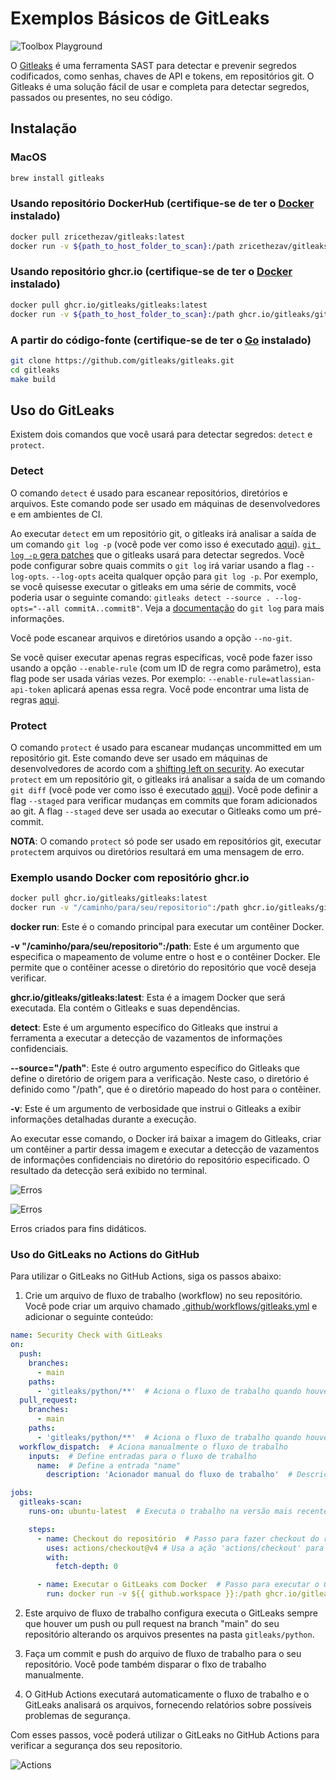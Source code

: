 # Exemplos Básicos de GitLeaks

![Toolbox Playground](../img/toolbox-playground.png)

O [Gitleaks](https://github.com/gitleaks/gitleaks) é uma ferramenta SAST para detectar e prevenir segredos codificados, como senhas, chaves de API e tokens, em repositórios git. O Gitleaks é uma solução fácil de usar e completa para detectar segredos, passados ou presentes, no seu código.

## Instalação

### MacOS
```bash
brew install gitleaks
```

### Usando repositório DockerHub (certifique-se de ter o [Docker](https://docs.docker.com/get-docker/) instalado)
```bash
docker pull zricethezav/gitleaks:latest
docker run -v ${path_to_host_folder_to_scan}:/path zricethezav/gitleaks:latest [COMMAND] --source="/path" [OPTIONS]
```

### Usando repositório ghcr.io (certifique-se de ter o [Docker](https://docs.docker.com/get-docker/) instalado)
```bash
docker pull ghcr.io/gitleaks/gitleaks:latest
docker run -v ${path_to_host_folder_to_scan}:/path ghcr.io/gitleaks/gitleaks:latest [COMMAND] --source="/path" [OPTIONS]
```

### A partir do código-fonte (certifique-se de ter o [Go](https://go.dev/doc/install) instalado)
```bash
git clone https://github.com/gitleaks/gitleaks.git
cd gitleaks
make build
```

## Uso do GitLeaks

Existem dois comandos que você usará para detectar segredos: `detect` e `protect`.

### Detect

 O comando `detect` é usado para escanear repositórios, diretórios e arquivos. Este comando pode ser usado em máquinas de desenvolvedores e em ambientes de CI.

Ao executar `detect` em um repositório git, o gitleaks irá analisar a saída de um comando `git log -p` (você pode ver como isso é executado [aqui](https://github.com/zricethezav/gitleaks/blob/7240e16769b92d2a1b137c17d6bf9d55a8562899/git/git.go#L17-L25)). [`git log -p` gera patches](https://git-scm.com/docs/git-log#_generating_patch_text_with_p) que o gitleaks usará para detectar segredos. Você pode configurar sobre quais commits o `git log` irá variar usando a flag `--log-opts`. `--log-opts` aceita qualquer opção para `git log -p`. Por exemplo, se você quisesse executar o gitleaks em uma série de commits, você poderia usar o seguinte comando: `gitleaks detect --source . --log-opts="--all commitA..commitB"`. Veja a [documentação](https://git-scm.com/docs/git-log) do `git log` para mais informações.

Você pode escanear arquivos e diretórios usando a opção `--no-git`.

Se você quiser executar apenas regras específicas, você pode fazer isso usando a opção `--enable-rule` (com um ID de regra como parâmetro), esta flag pode ser usada várias vezes. Por exemplo: `--enable-rule=atlassian-api-token` aplicará apenas essa regra. Você pode encontrar uma lista de regras [aqui](https://github.com/gitleaks/gitleaks/blob/master/config/gitleaks.toml).

### Protect

 O comando `protect` é usado para escanear mudanças uncommitted em um repositório git. Este comando deve ser usado em máquinas de desenvolvedores de acordo com a [shifting left on security](https://cloud.google.com/architecture/devops/devops-tech-shifting-left-on-security). Ao executar `protect` em um repositório git, o gitleaks irá analisar a saída de um comando `git diff` (você pode ver como isso é executado [aqui](https://github.com/zricethezav/gitleaks/blob/7240e16769b92d2a1b137c17d6bf9d55a8562899/git/git.go#L48-L49)). Você pode definir a flag `--staged` para verificar mudanças em commits que foram adicionados ao git. A flag `--staged` deve ser usada ao executar o Gitleaks como um pré-commit.

 **NOTA**: O comando `protect` só pode ser usado em repositórios git, executar `protect`em arquivos ou diretórios resultará em uma mensagem de erro.

### Exemplo usando Docker com repositório ghcr.io

```bash
docker pull ghcr.io/gitleaks/gitleaks:latest
docker run -v "/caminho/para/seu/repositorio":/path ghcr.io/gitleaks/gitleaks:latest detect --source="/path" -v
```

**docker run**: Este é o comando principal para executar um contêiner Docker.

**-v "/caminho/para/seu/repositorio":/path**: Este é um argumento que especifica o mapeamento de volume entre o host e o contêiner Docker. Ele permite que o contêiner acesse o diretório do repositório que você deseja verificar.

**ghcr.io/gitleaks/gitleaks:latest**: Esta é a imagem Docker que será executada. Ela contém o Gitleaks e suas dependências.

**detect**: Este é um argumento específico do Gitleaks que instrui a ferramenta a executar a detecção de vazamentos de informações confidenciais.

**--source="/path"**: Este é outro argumento específico do Gitleaks que define o diretório de origem para a verificação. Neste caso, o diretório é definido como "/path", que é o diretório mapeado do host para o contêiner.

**-v**: Este é um argumento de verbosidade que instrui o Gitleaks a exibir informações detalhadas durante a execução.

Ao executar esse comando, o Docker irá baixar a imagem do Gitleaks, criar um contêiner a partir dessa imagem e executar a detecção de vazamentos de informações confidenciais no diretório do repositório especificado. O resultado da detecção será exibido no terminal.

![Erros](../img/gitleaks_1.png)

![Erros](../img/gitleaks_2.png)

Erros criados para fins didáticos.

### Uso do GitLeaks no Actions do GitHub

Para utilizar o GitLeaks no GitHub Actions, siga os passos abaixo:

1. Crie um arquivo de fluxo de trabalho (workflow) no seu repositório. Você pode criar um arquivo chamado [.github/workflows/gitleaks.yml](../.github/workflows/gitleaks.yaml) e adicionar o seguinte conteúdo:

```yaml
name: Security Check with GitLeaks
on:
  push:
    branches:
      - main
    paths:
      - 'gitleaks/python/**'  # Aciona o fluxo de trabalho quando houver alterações no diretório 'gitleaks/app'
  pull_request:
    branches:
      - main
    paths:
      - 'gitleaks/python/**'  # Aciona o fluxo de trabalho quando houver alterações no diretório 'gitleaks/app'
  workflow_dispatch:  # Aciona manualmente o fluxo de trabalho
    inputs:  # Define entradas para o fluxo de trabalho
      name:  # Define a entrada "name"
        description: 'Acionador manual do fluxo de trabalho'  # Descrição da entrada

jobs:
  gitleaks-scan:
    runs-on: ubuntu-latest  # Executa o trabalho na versão mais recente do Ubuntu

    steps:
      - name: Checkout do repositório  # Passo para fazer checkout do repositório
        uses: actions/checkout@v4 # Usa a ação 'actions/checkout' para fazer checkout do repositório
        with:
          fetch-depth: 0

      - name: Executar o GitLeaks com Docker  # Passo para executar o GitLeaks com Docker
        run: docker run -v ${{ github.workspace }}:/path ghcr.io/gitleaks/gitleaks:latest detect --source="/path" -v # Executa o GitLeaks com Docker no diretório 'gitleaks/app'

```

2. Este arquivo de fluxo de trabalho configura executa o GitLeaks sempre que houver um push ou pull request na branch "main" do seu repositório alterando os arquivos presentes na pasta `gitleaks/python`.

3. Faça um commit e push do arquivo de fluxo de trabalho para o seu repositório. Você pode também disparar o flxo de trabalho manualmente.

4. O GitHub Actions executará automaticamente o fluxo de trabalho e o GitLeaks analisará os arquivos, fornecendo relatórios sobre possíveis problemas de segurança.

Com esses passos, você poderá utilizar o GitLeaks no GitHub Actions para verificar a segurança dos seu repositorio.

![Actions](../img/gitleaks_3.png)